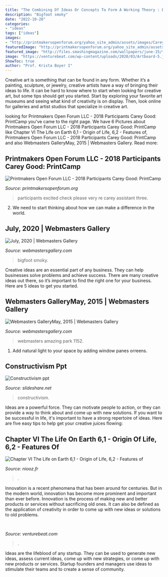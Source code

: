 ```yaml
---
title: "The Combining Of Ideas Or Concepts To Form A Working Theory : Bigfoot Smoky"
description: "Bigfoot smoky"
date: "2022-10-20"
categories:
- "ideas"
tags: ["ideas"]
images:
- "http://printmakersopenforum.org/yahoo_site_admin/assets/images/Carey_Good_images_PC_2018_for_website.123121317_std.jpg"
featuredImage: "http://printmakersopenforum.org/yahoo_site_admin/assets/images/Carey_Good_images_PC_2018_for_website.123121317_std.jpg"
featured_image: "http://files.smashingmagazine.com/wallpapers/june-15/the-amazing-water-park/nocal/june-15-the-amazing-water-park-nocal-1152x864.jpg"
image: "https://venturebeat.com/wp-content/uploads/2020/03/Artboard-5.jpg?w=743"
ShowToc: true
author: "Prof. Krista Boyer I"
---
```



Creative art is something that can be found in any form. Whether it’s a painting, sculpture, or jewelry, creative artists have a way of bringing their ideas to life. It can be hard to know where to start when looking for creative art, but some tips should get you started. Start by exploring your favorite art museums and seeing what kind of creativity is on display. Then, look online for galleries and artist studios that specialize in creative art.

	

		
looking for Printmakers Open Forum LLC - 2018 Participants Carey Good: PrintCamp you've came to the right page. We have 6 Pictures about Printmakers Open Forum LLC - 2018 Participants Carey Good: PrintCamp like Chapter VI The Life on Earth 6,1 - Origin of Life, 6,2 - Features of, Printmakers Open Forum LLC - 2018 Participants Carey Good: PrintCamp and also Webmasters GalleryMay, 2015 | Webmasters Gallery. Read more:
		
    
## Printmakers Open Forum LLC - 2018 Participants Carey Good: PrintCamp

<img loading=lazy src="http://printmakersopenforum.org/yahoo_site_admin/assets/images/Carey_Good_images_PC_2018_for_website.123121317_std.jpg" onerror="this.onerror=null;this.src='https://tse4.mm.bing.net/th?id=OIP.nAFpEX0svIHT3qT9zQpspgHaHu&amp;pid=15.1';" alt="Printmakers Open Forum LLC - 2018 Participants Carey Good: PrintCamp">

_Source: printmakersopenforum.org_

>participants excited check please very re carey assistant three. 

	

2. We need to start thinking about how we can make a difference in the world.

    
## July, 2020 | Webmasters Gallery

<img loading=lazy src="http://files.smashingmagazine.com/wallpapers/august-19/smoky-mountain-bigfoot-conference/nocal/aug-19-smoky-mountain-bigfoot-conference-nocal-1366x768.jpg" onerror="this.onerror=null;this.src='https://tse3.mm.bing.net/th?id=OIP.TIU-vN1X9FldQI_A78UaYwHaEK&amp;pid=15.1';" alt="July, 2020 | Webmasters Gallery">

_Source: webmastersgallery.com_

>bigfoot smoky. 

	

Creative ideas are an essential part of any business. They can help businesses solve problems and achieve success. There are many creative ideas out there, so it’s important to find the right one for your business. Here are 5 ideas to get you started.

    
## Webmasters GalleryMay, 2015 | Webmasters Gallery

<img loading=lazy src="http://files.smashingmagazine.com/wallpapers/june-15/the-amazing-water-park/nocal/june-15-the-amazing-water-park-nocal-1152x864.jpg" onerror="this.onerror=null;this.src='https://tse1.mm.bing.net/th?id=OIP.5L4gOFpVzQroO5-qqPoY1wHaFj&amp;pid=15.1';" alt="Webmasters GalleryMay, 2015 | Webmasters Gallery">

_Source: webmastersgallery.com_

>webmasters amazing park 1152. 

	

1. Add natural light to your space by adding window panes orreens.

    
## Constructivism Ppt

<img loading=lazy src="https://image.slidesharecdn.com/constructivismppt2t-110320215531-phpapp01/95/constructivism-ppt-7-728.jpg?cb=1300660017" onerror="this.onerror=null;this.src='https://tse3.mm.bing.net/th?id=OIP.usB7CCsJcSvYVr68CKzCmAHaFj&amp;pid=15.1';" alt="Constructivism ppt">

_Source: slideshare.net_

>constructivism. 

	

Ideas are a powerful force. They can motivate people to action, or they can provide a way to think about and come up with new solutions. If you want to be successful in life, it's important to have a strong repertoire of ideas. Here are five easy tips to help get your creative juices flowing: 

    
## Chapter VI The Life On Earth 6,1 - Origin Of Life, 6,2 - Features Of

<img loading=lazy src="http://images.niooz.fr/safe_image.php?width=332&amp;i=/cache/mediaid/4/0/6/1/6/2/40616234.jpg" onerror="this.onerror=null;this.src='https://tse4.mm.bing.net/th?id=OIP.b6t-iuL9akH81G0WxGy3ngAAAA&amp;pid=15.1';" alt="Chapter VI The Life on Earth 6,1 - Origin of Life, 6,2 - Features of">

_Source: niooz.fr_

>. 

	

Innovation is a recent phenomena that has been around for centuries. But in the modern world, innovation has become more prominent and important than ever before. Innovation is the process of making new and better products or services without sacrificing old ones. It can also be defined as the application of creativity in order to come up with new ideas or solutions to old problems.

    
## 

<img loading=lazy src="https://venturebeat.com/wp-content/uploads/2020/03/Artboard-5.jpg?w=743" onerror="this.onerror=null;this.src='https://tse2.mm.bing.net/th?id=OIP.37aPtjaJFyY92_C_e5DgNwHaF-&amp;pid=15.1';" alt="">

_Source: venturebeat.com_

>. 

	

Ideas are the lifeblood of any startup. They can be used to generate new ideas, assess current ideas, come up with new strategies, or come up with new products or services. Startup founders and managers use ideas to stimulate their teams and to create a sense of community.

